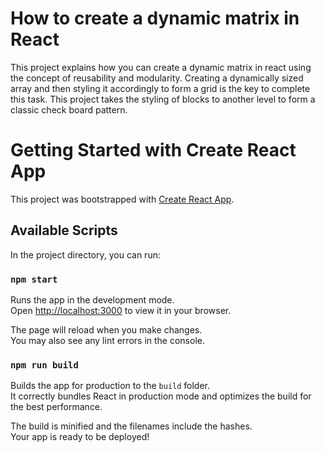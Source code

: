 # How to create a dynamic matrix in React
This project explains how you can create a dynamic matrix in react using the concept of reusability and modularity. Creating a dynamically sized array and then styling it accordingly to form a grid is the key to complete this task.
This project takes the styling of blocks to another level to form a classic check board pattern.

# Getting Started with  Create React App
This project was bootstrapped with [Create React App](https://github.com/facebook/create-react-app).

## Available Scripts
In the project directory, you can run:

### `npm start`
Runs the app in the development mode.\
Open [http://localhost:3000](http://localhost:3000) to view it in your browser.

The page will reload when you make changes.\
You may also see any lint errors in the console.

### `npm run build`
Builds the app for production to the `build` folder.\
It correctly bundles React in production mode and optimizes the build for the best performance.

The build is minified and the filenames include the hashes.\
Your app is ready to be deployed!



